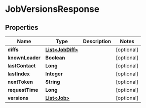 

# JobVersionsResponse


## Properties

Name | Type | Description | Notes
------------ | ------------- | ------------- | -------------
**diffs** | [**List&lt;JobDiff&gt;**](JobDiff.md) |  |  [optional]
**knownLeader** | **Boolean** |  |  [optional]
**lastContact** | **Long** |  |  [optional]
**lastIndex** | **Integer** |  |  [optional]
**nextToken** | **String** |  |  [optional]
**requestTime** | **Long** |  |  [optional]
**versions** | [**List&lt;Job&gt;**](Job.md) |  |  [optional]



